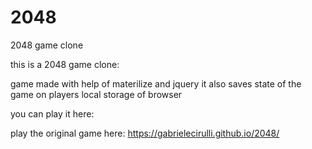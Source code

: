 # 2048
2048 game clone

this is a 2048 game clone:

game made with help of materilize and jquery
it also saves state of the game on players local storage of browser

you can play it here: 

play the original game here: https://gabrielecirulli.github.io/2048/
